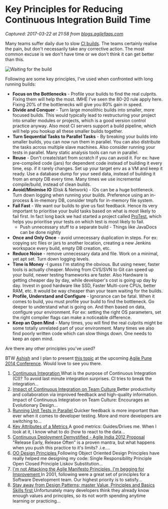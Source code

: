 # Key Principles for Reducing Continuous Integration Build Time

_Captured: 2017-03-22 at 21:58 from [blogs.agilefaqs.com](http://blogs.agilefaqs.com/2014/10/03/key-principles-for-reducing-continuous-integration-build-time/?utm_content=buffer840ae&utm_medium=social&utm_source=twitter.com&utm_campaign=buffer)_

Many teams suffer daily due to slow [CI builds](http://blogs.agilefaqs.com/2006/06/21/continuous-integration-mumbo-jumbo/). The teams certainly realise the pain, but don't necessarily take any corrective action. The most common excuse is we don't have time or we don't think it can get better than this.

![Waiting for the build](http://blogs.agilefaqs.com/wp-content/uploads/2014/10/Waiting-for-the-build.png)

Following are some key principles, I've used when confronted with long running builds:

  * **Focus on the Bottlenecks** - Profile your builds to find the real culprits. Fixing them will help the most. IMHE I've seen the 80-20 rule apply here. Fixing 20% of the bottlenecks will give you 80% gain in speed.
  * **Divide and Conquer** - Turn large monolithic builds into smaller, more focused builds. This would typically lead to restructuring your project into smaller modules or projects, which is a good version control practice anyway. Also most CI servers support a build pipeline, which will help you hookup all these smaller builds together.
  * **Turn Sequential Tasks to Parallel Tasks** - By breaking your builds into smaller builds, you can now run them in parallel. You can also distribute the tasks across multiple slave machines. Also consider running your tests in parallel. Many static analysis tools can run in parallel.
  * **Reuse** - Don't create/start from scratch if you can avoid it. For ex: have pre-compiled code (jars) for dependent code instead of building it every time, esp. if it rarely changes. Set up your target env as a VM and keep it ready. Use a database dump for your seed data, instead of building it from an empty DB every time. Many times we use incremental compile/build, instead of clean builds.
  * **Avoid/Minimise IO** (Disk & Network) - IOs can be a huge bottleneck. Turn down logging when running your builds. Preference using an in-process & in-memory DB, consider tmpfs for in-memory file system.
  * **Fail Fast** - We want our builds to give us fast feedback. Hence its very important to prioritise your build tasks based on what is most likely to fail first. In fact long back we had started a project called [ProTest](http://sourceforge.net/projects/protest/), which helps you prioritise your tests on which test is most likely to fail. 
    * Push unnecessary stuff to a separate build - Things like JavaDocs can be done nightly
  * **Once and Only Once** - avoid unnecessary duplication in steps. For ex: copying src files or jars to another location, creating a new Jenkins workspace every build, empty DB creation, etc.
  * **Reduce Noise** - remove unnecessary data and file. Work on a minimal, yet apt set. Turn down logging levels.
  * **Time is Money** -I guess I'm stating the obvious. But using newer, faster tools is actually cheaper. Moving from CVS/SVN to Git can speed up your build, newer testing frameworks are faster. Also Hardware is getting cheaper day by day, while developer's cost is going up day by day. Invest in good hardware like SSD, Faster Multi-core CPUs, better RAM, etc. It would be way cheaper than your team waiting for the builds.
  * **Profile, Understand and Configure** - Ignorance can be fatal. When it comes to build, you must profile your build to find the bottleneck. Go deeper to understand what is going on. And then based on data, configure your environment. For ex: setting the right OS parameters, set the right compiler flags can make a noticeable difference.
  * **Keep an Open Mind** - Many times, you will find the real culprits might be some totally unrelated part of your environment. Many times we also find poorly written code which can slow things down. One needs to keep an open mind.

Are there any other principles you've used?

BTW [Ashish](http://ashishparkhi.com/about/) and I plan to present [this topic](http://confengine.com/agile-pune-2014/proposal/458/techniques-to-speed-up-your-build-pipeline-for-faster-feedback) at the upcoming [Agile Pune 2014 Conference](http://pune.agileindia.org/). Would love to see you there.

  1. [Continuous Integration ](http://blogs.agilefaqs.com/2006/06/21/continuous-integration-mumbo-jumbo/) What is the purpose of Continuous Integration (CI)? To avoid last minute integration surprises. CI tries to break the integration...
  2. [Impact of Continuous Integration on Team Culture ](http://blogs.agilefaqs.com/2011/04/17/impact-of-continuous-integration-on-team-culture/) Better productivity and collaboration via improved feedback and high-quality information. Impact of Continuous Integration on Team Culture: Encourages an Evolutionary Design...
  3. [Running Unit Tests in Parallel ](http://blogs.agilefaqs.com/2007/03/25/running-unit-tests-in-parallel/) Quicker feedback is more important than ever when it comes to developer testing. More and more developers are switching to...
  4. [Key Attributes of a Metrics ](http://blogs.agilefaqs.com/2009/06/09/key-attributes-of-a-metrics/) A good metrics: Guides/Drives me. When I look at it, I know what to do (how to react to the data...
  5. [Continuous Deployment Demystified - Agile India 2012 Proposal ](http://blogs.agilefaqs.com/2011/11/01/continuous-deployment-demystified-agile-india-2012-proposal/) "Release Early, Release Often" is a proven mantra, but what happens when you push this practice to it's limits? .i.e....
  6. [OO Design Principles ](http://blogs.agilefaqs.com/2012/06/07/oo-design-principles/) Following Object Oriented Design Principles have really helped me designing my code: Single Responsibility Principle Open Closed Principle Liskov Substitution...
  7. [I'm not Attacking the Agile Manifesto Principles, I'm begging for Improvement ](http://blogs.agilefaqs.com/2010/03/19/im-not-attacking-the-agile-manifesto-principles-i-begging-for-improvement/) In 2001, following were a great set of principles for a Software Development team. Our highest priority is to satisfy...
  8. [Stay away from Design Patterns; master Value, Principles and Basics Skills first ](http://blogs.agilefaqs.com/2012/06/07/stay-away-from-design-patterns-master-value-principles-and-basics-skills-first/) Unfortunately many developers think they already know enough values and principles, so its not worth spending anytime learning or practicing...
